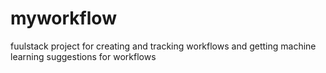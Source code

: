 # myworkflow

fuulstack project for creating and tracking workflows
and getting machine learning suggestions for workflows